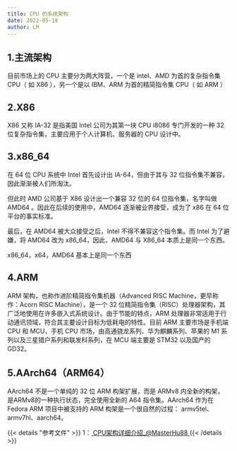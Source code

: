 ```yaml
---
title: CPU 的系统架构
date: 2022-05-18
author: LM
---
```


## 1.主流架构

目前市场上的 CPU 主要分为两大阵营，一个是 intel、AMD 为首的复杂指令集 CPU（ 如 X86 ），另一个是以 IBM、ARM 为首的精简指令集 CPU（ 如 ARM ）

## 2.X86

X86 又称 IA-32 是指美国 Intel 公司为其第一块 CPU i8086 专门开发的一种 32 位复杂指令集，主要应用于个人计算机、服务器的 CPU 设计中。

## 3.x86_64

在 64 位 CPU 系统中 Intel 首先设计出 IA-64，但由于其与 32 位指令集不兼容，因此渐渐被人们所淘汰。

但此时 AMD 公司基于 X86 设计出一个兼容 32 位的 64 位指令集，名字叫做 AMD64 。因此在后续的使用中，AMD64 逐渐被业界接受，成为了 x86 在 64 位平台的事实标准。

最后，在 AMD64 被大众接受之后，Intel 不得不兼容这个指令集。而 Intel 为了避嫌，将 AMD64 改为 x86_64，因此，AMD64 与 X86_64 本质上是同一个东西。

x86_64，x64，AMD64 基本上是同一个东西

## 4.ARM

ARM 架构，也称作进阶精简指令集机器（Advanced RISC Machine，更早称作：Acorn RISC Machine），是一个 32 位精简指令集（RISC）处理器架构，其广泛地使用在许多嵌入式系统设计。由于节能的特点，ARM 处理器非常适用于行动通讯领域，符合其主要设计目标为低耗电的特性。目前 ARM 主要市场是手机端 CPU 和 MCU，手机 CPU 市场，由高通骁龙系列、华为麒麟系列、苹果的 M1 系列以及三星猎户系列和联发科系列，在 MCU 端主要是 STM32 以及国产的 GD32。

## 5.AArch64（ARM64）

AArch64 不是一个单纯的 32 位 ARM 构架扩展，而是 ARMv8 内全新的构架，是ARMv8的一种执行状态，完全使用全新的 A64 指令集。AArch64 作为在 Fedora ARM 项目中被支持的 ARM 构架是一个很自然的过程： armv5tel、armv7hl、aarch64。



{{< details "参考文件" >}} 
1：[ CPU架构详细介绍_@MasterHu88 ](https://blog.csdn.net/qq_34160841/article/details/105744375)
{{< /details >}}